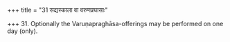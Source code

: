 +++
title = "31 सद्यस्काला वा वरुणप्रघासाः"

+++
31. Optionally the Varuṇapraghāsa-offerings may be performed on one day (only).
